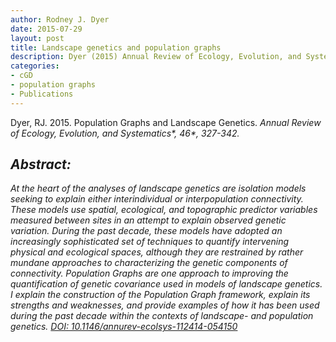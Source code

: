 ```yaml
---
author: Rodney J. Dyer
date: 2015-07-29
layout: post
title: Landscape genetics and population graphs
description: Dyer (2015) Annual Review of Ecology, Evolution, and Systematics, 46, 327-342.
categories: 
- cGD
- population graphs
- Publications
---
```

Dyer, RJ. 2015. Population Graphs and Landscape Genetics. <i>Annual Review of Ecology, Evolution, and Systematics*, <i>*46**, 327-342.
## Abstract:
At the heart of the analyses of landscape genetics are isolation models seeking to explain either interindividual or interpopulation connectivity. These models use spatial, ecological, and topographic predictor variables measured between sites in an attempt to explain observed genetic variation. During the past decade, these models have adopted an increasingly sophisticated set of techniques to quantify intervening physical and ecological spaces, although they are restrained by rather mundane approaches to characterizing the genetic components of connectivity. Population Graphs are one approach to improving the quantification of genetic covariance used in models of landscape genetics. I explain the construction of the Population Graph framework, explain its strengths and weaknesses, and provide examples of how it has been used during the past decade within the contexts of landscape- and population genetics.
[DOI: 10.1146/annurev-ecolsys-112414-054150](http://www.annualreviews.org/doi/abs/10.1146/annurev-ecolsys-112414-054150)
